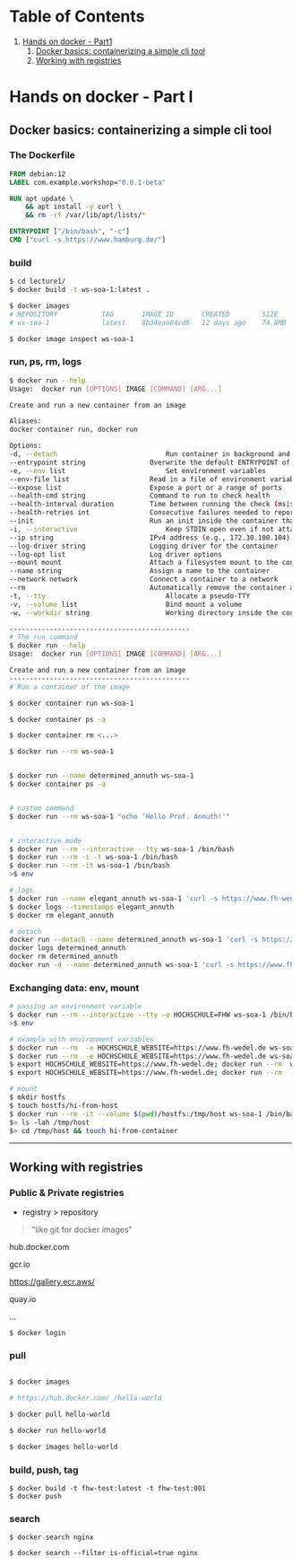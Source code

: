 # Table of Contents
1. [Hands on docker - Part1](#handson1)
    1. [Docker basics: containerizing a simple cli tool](#handson1-basics)
    2. [Working with registries](#handson1-registries)



# Hands on docker - Part I <a name="handson1"></a>

## Docker basics: containerizing a simple cli tool<a name="handson1-basics"></a>

### The Dockerfile

```dockerfile
FROM debian:12
LABEL com.example.workshop="0.0.1-beta"

RUN apt update \
    && apt install -y curl \
    && rm -rf /var/lib/apt/lists/*

ENTRYPOINT ["/bin/bash", "-c"]
CMD ["curl -s https://www.hamburg.de/"]

```

### build
```bash
$ cd lecture1/
$ docker build -t ws-soa-1:latest .

$ docker images
# REPOSITORY           TAG       IMAGE ID       CREATED        SIZE
# ws-soa-1             latest    8b34eaa04cd6   12 days ago    74.8MB

$ docker image inspect ws-soa-1
```


### run, ps, rm, logs
```bash
$ docker run --help
Usage:  docker run [OPTIONS] IMAGE [COMMAND] [ARG...]

Create and run a new container from an image

Aliases:
docker container run, docker run

Options:
-d, --detach                           Run container in background and print container ID
--entrypoint string                Overwrite the default ENTRYPOINT of the image
-e, --env list                         Set environment variables
--env-file list                    Read in a file of environment variables
--expose list                      Expose a port or a range of ports
--health-cmd string                Command to run to check health
--health-interval duration         Time between running the check (ms|s|m|h) (default 0s)
--health-retries int               Consecutive failures needed to report unhealthy
--init                             Run an init inside the container that forwards signals and reaps processes
-i, --interactive                      Keep STDIN open even if not attached
--ip string                        IPv4 address (e.g., 172.30.100.104)
--log-driver string                Logging driver for the container
--log-opt list                     Log driver options
--mount mount                      Attach a filesystem mount to the container
--name string                      Assign a name to the container
--network network                  Connect a container to a network
--rm                               Automatically remove the container and its associated anonymous volumes when it exits
-t, --tty                              Allocate a pseudo-TTY
-v, --volume list                      Bind mount a volume
-w, --workdir string                   Working directory inside the container
```

```bash
---------------------------------------------
# The run command
$ docker run --help
Usage:  docker run [OPTIONS] IMAGE [COMMAND] [ARG...]

Create and run a new container from an image
--------------------------------------------- 
# Run a container of the image

$ docker container run ws-soa-1

$ docker container ps -a

$ docker container rm <...>

$ docker run --rm ws-soa-1


$ docker run --name determined_annuth ws-soa-1
$ docker container ps -a


# custom command
$ docker run --rm ws-soa-1 "echo 'Hello Prof. Annuth!'"


# interactive mode
$ docker run --rm --interactive --tty ws-soa-1 /bin/bash
$ docker run --rm -i -t ws-soa-1 /bin/bash
$ docker run --rm -it ws-soa-1 /bin/bash
>$ env

# logs
$ docker run --name elegant_annuth ws-soa-1 'curl -s https://www.fh-wedel.de'
$ docker logs --timestamps elegant_annuth 
$ docker rm elegant_annuth

# detach
docker run --detach --name determined_annuth ws-soa-1 'curl -s https://www.fh-wedel.de'
docker logs determined_annuth
docker rm determined_annuth
docker run -d --name determined_annuth ws-soa-1 'curl -s https://www.fh-wedel.de'
```

### Exchanging data: env, mount

```bash
# passing an environment variable
$ docker run --rm --interactive --tty -e HOCHSCHULE=FHW ws-soa-1 /bin/bash
>$ env

# example with environment variables 
$ docker run --rm  -e HOCHSCHULE_WEBSITE=https://www.fh-wedel.de ws-soa-1 'curl -s $HOCHSCHULE_WEBSITE' 
$ docker run --rm  -e HOCHSCHULE_WEBSITE=https://www.fh-wedel.de ws-soa-1 "curl -s $HOCHSCHULE_WEBSITE" 
$ export HOCHSCHULE_WEBSITE=https://www.fh-wedel.de; docker run --rm  ws-soa-1 "curl -s $HOCHSCHULE_WEBSITE"
$ export HOCHSCHULE_WEBSITE=https://www.fh-wedel.de; docker run --rm  -e HOCHSCHULE_WEBSITE=$HOCHSCHULE_WEBSITE ws-soa-1 'curl -s $HOCHSCHULE_WEBSITE' 

# mount 
$ mkdir hostfs
$ touch hostfs/hi-from-host
$ docker run --rm -it --volume $(pwd)/hostfs:/tmp/host ws-soa-1 /bin/bash
$> ls -lah /tmp/host
$> cd /tmp/host && touch hi-from-container

```






---

## Working with registries<a name="handson1-registries"></a>

### Public & Private registries

- registry > repository

> "like git for docker images"

hub.docker.com

gcr.io

https://gallery.ecr.aws/

quay.io

...

```
$ docker login
```

### pull

```bash

$ docker images

# https://hub.docker.com/_/hello-world

$ docker pull hello-world

$ docker run hello-world

$ docker images hello-world
```

### build, push, tag

```
$ docker build -t fhw-test:latest -t fhw-test:001
$ docker push
```

### search

```
$ docker search nginx

$ docker search --filter is-official=true nginx 

```

 